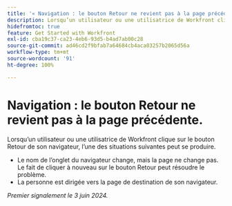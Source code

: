 ```yaml
---
title: '« Navigation : le bouton Retour ne revient pas à la page précédente. »'
description: Lorsqu’un utilisateur ou une utilisatrice de Workfront clique sur le bouton Retour de son navigateur, ce dernier ne fonctionne pas comme prévu.
hidefromtoc: true
feature: Get Started with Workfront
exl-id: cba19c37-ca23-4eb6-93d5-b4ad7ab00c28
source-git-commit: ad46cd2f9bfab7a64684cb4aca03257b2065d56a
workflow-type: tm+mt
source-wordcount: '91'
ht-degree: 100%

---
```


# Navigation : le bouton Retour ne revient pas à la page précédente.

<!--

>[!NOTE]
>
>This issue was fixed on June 20, 2024.

-->

Lorsqu’un utilisateur ou une utilisatrice de Workfront clique sur le bouton Retour de son navigateur, l’une des situations suivantes peut se produire.

* Le nom de l’onglet du navigateur change, mais la page ne change pas. Le fait de cliquer à nouveau sur le bouton Retour peut résoudre le problème.
* La personne est dirigée vers la page de destination de son navigateur.

_Premier signalement le 3 juin 2024._
